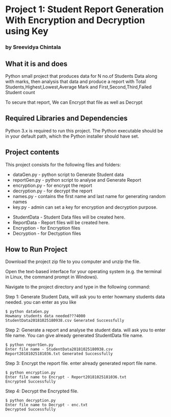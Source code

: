 # Project 1: Student Report Generation With Encryption and Decryption using Key
### by Sreevidya Chintala

## What it is and does

Python small project that produces data for N no.of Students Data along with marks, then analysis that data and produce a report with Total Students,Highest,Lowest,Average Mark and First,Second,Third,Failed Student count

To secure that report, We can Encrypt that file as well as Decrypt

## Required Libraries and Dependencies

Python 3.x is required to run this project. The Python executable should be in
your default path, which the Python installer should have set.

## Project contents

This project consists for the following files and folders:

* dataGen.py - python script to Generate Student data
* reportGen.py - python script to analyse and Generate Report
* encryption.py - for encrypt the report
* decryption.py - for decrypt the report
* names.py - contains the first name and last name for generating random names
* key.py - admin can set a key for encryption and decryption purpose.


- StudentData - Student Data files will be created here.
- ReportData - Report files will be created here.
- Encryption - for Encryption files
- Decryption - for Dectyption files

## How to Run Project

Download the project zip file to you computer and unzip the file.

Open the text-based interface for your operating system (e.g. the terminal in Linux, the command prompt in Windows).

Navigate to the project directory and type in the following command:

Step 1: Generate Student Data, will ask you to enter howmany students data needed. you can enter as you like
```
$ python dataGen.py
Howmany students data needed???4000
StudentData20181025180938.csv Generated Successfully
```

Step 2: Generate a report and analyse the student data. will ask you to enter file name. You can give already generated StudentData file name.
```
$ python reportGen.py
Enter file name - StudentData20181025180938.csv
Report20181025181036.txt Generated Successfully
```

Step 3: Encrypt the report file. enter already generated report file name.

```
$ python encryption.py
Enter file name to Encrypt - Report20181025181036.txt
Encrypted Successfully
```

Step 4: Decrypt the Encrypted file.

```
$ python decryption.py
Enter file name to Decrypt - enc.txt
Decrypted Successfully
```

